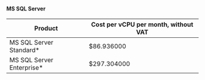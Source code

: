 #### MS SQL Server

Product | Cost per vCPU per month, without VAT
--- | ---
MS SQL Server Standard* | $86.936000
MS SQL Server Enterprise* | $297.304000
